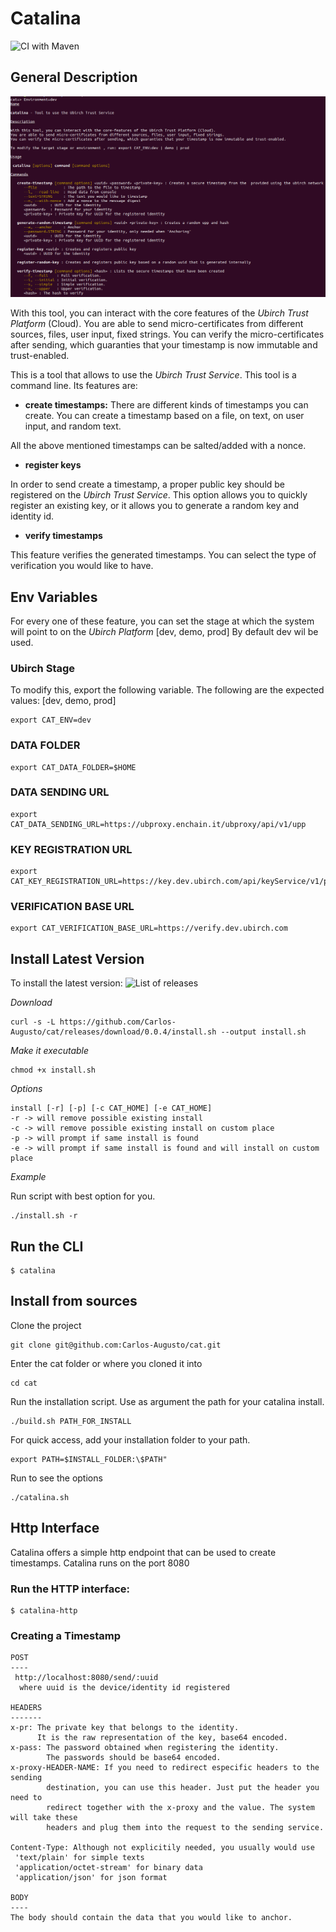 # Catalina

![CI with Maven](https://github.com/Carlos-Augusto/cat/workflows/CI%20with%20Maven/badge.svg)

## General Description

![Commands](images/commandsWithDesc.png)

With this tool, you can interact with the core features of the _Ubirch Trust Platform_ (Cloud). 
You are able to send micro-certificates from different sources, files, user input, fixed strings. 
You can verify the micro-certificates after sending, which guaranties that your timestamp is now immutable and trust-enabled.

This is a tool that allows to use the _Ubirch Trust Service_. This tool is a command line.
Its features are:

* **create timestamps:** There are different kinds of timestamps you can create. You can create a timestamp based
on a file, on text, on user input, and random text.

All the above mentioned timestamps can be salted/added with a nonce.

* **register keys**

In order to send create a timestamp, a proper public key should be registered on the _Ubirch Trust Service_.
This option allows you to quickly register an existing key, or it allows you to generate a random key and 
identity id.

* **verify timestamps**

This feature verifies the generated timestamps. You can select the type of verification 
you would like to have. 

## Env Variables

For every one of these feature, you can set the stage at which the system will point to on the _Ubirch Platform_ [dev, demo, prod]
By default dev wil be used. 

### Ubirch Stage

To modify this, export the following variable. The following are the expected values: [dev, demo, prod]

```
export CAT_ENV=dev 
```

### DATA FOLDER

```
export CAT_DATA_FOLDER=$HOME 
```

### DATA SENDING URL

```
export CAT_DATA_SENDING_URL=https://ubproxy.enchain.it/ubproxy/api/v1/upp 
```

### KEY REGISTRATION URL

```
export CAT_KEY_REGISTRATION_URL=https://key.dev.ubirch.com/api/keyService/v1/pubkey 
```

### VERIFICATION BASE URL

```
export CAT_VERIFICATION_BASE_URL=https://verify.dev.ubirch.com
```

## Install Latest Version

To install the latest version: ![List of releases](https://github.com/Carlos-Augusto/cat/releases)

_Download_ 

```shell script
curl -s -L https://github.com/Carlos-Augusto/cat/releases/download/0.0.4/install.sh --output install.sh
```

_Make it executable_ 

```shell script
chmod +x install.sh
```

_Options_

```shell script
install [-r] [-p] [-c CAT_HOME] [-e CAT_HOME]
-r -> will remove possible existing install
-c -> will remove possible existing install on custom place
-p -> will prompt if same install is found
-e -> will prompt if same install is found and will install on custom place
```

_Example_

Run script with best option for you.
```shell script
./install.sh -r
```

## Run the CLI

```shell script
$ catalina
```

## Install from sources

Clone the project
```shell script
git clone git@github.com:Carlos-Augusto/cat.git 
```

Enter the cat folder or where you cloned it into
```shell script
cd cat 
```

Run the installation script. Use as argument the path for your catalina install.
```shell script
./build.sh PATH_FOR_INSTALL
```

For quick access, add your installation folder to your path.
```shell script
export PATH=$INSTALL_FOLDER:\$PATH"
```

Run to see the options
```shell script
./catalina.sh
```

## Http Interface

Catalina offers a simple http endpoint that can be used to create timestamps.
Catalina runs on the port 8080

### Run the HTTP interface:

```shell script
$ catalina-http
```

### Creating a Timestamp

```
POST
----
 http://localhost:8080/send/:uuid
  where uuid is the device/identity id registered

HEADERS
-------
x-pr: The private key that belongs to the identity.
      It is the raw representation of the key, base64 encoded.
x-pass: The password obtained when registering the identity.
        The passwords should be base64 encoded.
x-proxy-HEADER-NAME: If you need to redirect especific headers to the sending 
        destination, you can use this header. Just put the header you need to 
        redirect together with the x-proxy and the value. The system will take these
        headers and plug them into the request to the sending service.

Content-Type: Although not explicitily needed, you usually would use
 'text/plain' for simple texts  
 'application/octet-stream' for binary data
 'application/json' for json format

BODY
----
The body should contain the data that you would like to anchor.
```


